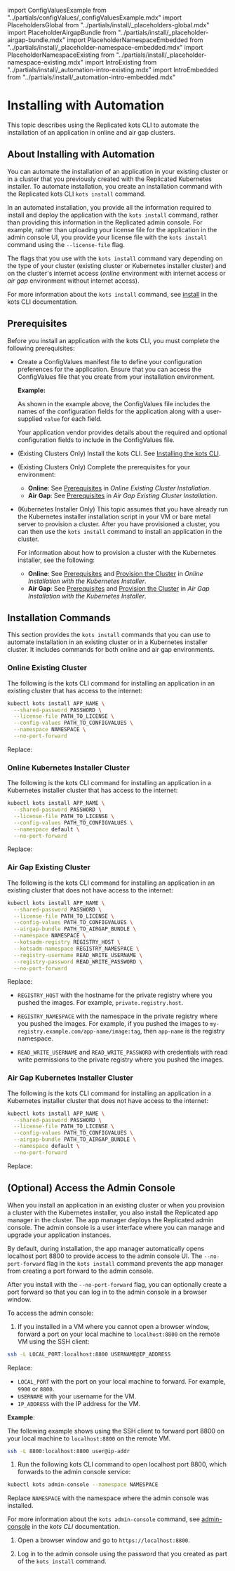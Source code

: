 import ConfigValuesExample from "../partials/configValues/_configValuesExample.mdx"
import PlaceholdersGlobal from "../partials/install/_placeholders-global.mdx"
import PlaceholderAirgapBundle from "../partials/install/_placeholder-airgap-bundle.mdx"
import PlaceholderNamespaceEmbedded from "../partials/install/_placeholder-namespace-embedded.mdx"
import PlaceholderNamespaceExisting from "../partials/install/_placeholder-namespace-existing.mdx"
import IntroExisting from "../partials/install/_automation-intro-existing.mdx"
import IntroEmbedded from "../partials/install/_automation-intro-embedded.mdx"

# Installing with Automation

This topic describes using the Replicated kots CLI to automate the installation of an application in online and air gap clusters.

## About Installing with Automation

You can automate the installation of an application in your existing cluster or in a cluster that you previously created with the Replicated Kubernetes installer. To automate installation, you create an installation command with the Replicated kots CLI `kots install` command.

In an automated installation, you provide all the information required to install and deploy the application with the `kots install` command, rather than providing this information in the Replicated admin console. For example, rather than uploading your license file for the application in the admin console UI, you provide your license file with the `kots install` command using the `--license-file` flag.

The flags that you use with the `kots install` command vary depending on the type of your cluster (existing cluster or Kubernetes installer cluster) and on the cluster's internet access (_online_ environment with internet access or _air gap_ environment without internet access).

For more information about the `kots install` command, see [install](/reference/kots-cli-install) in the kots CLI documentation.

## Prerequisites

Before you install an application with the kots CLI, you must complete the following prerequisites:

* Create a ConfigValues manifest file to define your configuration preferences for the application. Ensure that you can access the ConfigValues file that you create from your installation environment.

  **Example:**

  <ConfigValuesExample/>

  As shown in the example above, the ConfigValues file includes the names of the configuration fields for the application along with a user-supplied `value` for each field.

  Your application vendor provides details about the required and optional configuration fields to include in the ConfigValues file.
  
* (Existing Clusters Only) Install the kots CLI. See [Installing the kots CLI](/reference/kots-cli-getting-started).

* (Existing Clusters Only) Complete the prerequisites for your environment: 
  * **Online**: See [Prerequisites](installing-existing-cluster#prerequisites) in _Online Existing Cluster Installation_.
  * **Air Gap**: See [Prerequisites](installing-existing-cluster-airgapped#prerequisites) in _Air Gap Existing Cluster Installation_. 

* (Kubernetes Installer Only) This topic assumes that you have already run the Kubernetes installer installation script in your VM or bare metal server to provision a cluster. After you have provisioned a cluster, you can then use the `kots install` command to install an application in the cluster.

  For information about how to provision a cluster with the Kubernetes installer, see the following:

    * **Online**: See [Prerequisites](installing-embedded-cluster#prerequisites) and [Provision the Cluster](installing-embedded-cluster#provision-cluster) in _Online Installation with the Kubernetes Installer_.
    * **Air Gap**: See [Prerequisites](installing-embedded-airgapped#prerequisites) and [Provision the Cluster](installing-embedded-airgapped#air-gap) in _Air Gap Installation with the Kubernetes Installer_.
   
## Installation Commands

This section provides the `kots install` commands that you can use to automate installation in an existing cluster or in a Kubernetes installer cluster. It includes commands for both online and air gap environments.

### Online Existing Cluster

<IntroExisting/>

The following is the kots CLI command for installing an application in an existing cluster that has access to the internet:

```bash 
kubectl kots install APP_NAME \
  --shared-password PASSWORD \
  --license-file PATH_TO_LICENSE \
  --config-values PATH_TO_CONFIGVALUES \
  --namespace NAMESPACE \
  --no-port-forward
```
Replace:

<PlaceholdersGlobal/>

<PlaceholderNamespaceExisting/>

### Online Kubernetes Installer Cluster

<IntroEmbedded/>

The following is the kots CLI command for installing an application in a Kubernetes installer cluster that has access to the internet:

```bash
kubectl kots install APP_NAME \
  --shared-password PASSWORD \
  --license-file PATH_TO_LICENSE \
  --config-values PATH_TO_CONFIGVALUES \
  --namespace default \
  --no-port-forward
```

Replace:

<PlaceholdersGlobal/>

### Air Gap Existing Cluster 

<IntroExisting/>

The following is the kots CLI command for installing an application in an existing cluster that does not have access to the internet:

```bash
kubectl kots install APP_NAME \
  --shared-password PASSWORD \
  --license-file PATH_TO_LICENSE \
  --config-values PATH_TO_CONFIGVALUES \
  --airgap-bundle PATH_TO_AIRGAP_BUNDLE \
  --namespace NAMESPACE \
  --kotsadm-registry REGISTRY_HOST \
  --kotsadm-namespace REGISTRY_NAMESPACE \
  --registry-username READ_WRITE_USERNAME \
  --registry-password READ_WRITE_PASSWORD \
  --no-port-forward
```

Replace:

<PlaceholdersGlobal/>

<PlaceholderAirgapBundle/>

<PlaceholderNamespaceExisting/>

* `REGISTRY_HOST` with the hostname for the private registry where you pushed the images. For example, `private.registry.host`.

* `REGISTRY_NAMESPACE` with the namespace in the private registry where you pushed the images. For example, if you pushed the images to `my-registry.example.com/app-name/image:tag`, then `app-name` is the registry namespace.

* `READ_WRITE_USERNAME` and `READ_WRITE_PASSWORD` with credentials with read write permissions to the private registry where you pushed the images.

### Air Gap Kubernetes Installer Cluster

<IntroEmbedded/>

The following is the kots CLI command for installing an application in a Kubernetes installer cluster that does not have access to the internet:

```bash
kubectl kots install APP_NAME \
  --shared-password PASSWORD \
  --license-file PATH_TO_LICENSE \
  --config-values PATH_TO_CONFIGVALUES \
  --airgap-bundle PATH_TO_AIRGAP_BUNDLE \
  --namespace default \
  --no-port-forward
```

Replace:

<PlaceholdersGlobal/>

<PlaceholderAirgapBundle/>

## (Optional) Access the Admin Console

When you install an application in an existing cluster or when you provision a cluster with the Kubernetes installer, you also install the Replicated app manager in the cluster. The app manager deploys the Replicated admin console. The admin console is a user interface where you can manage and upgrade your application instances.

By default, during installation, the app manager automatically opens localhost port 8800 to provide access to the admin console UI. The `--no-port-forward` flag in the `kots install` command prevents the app manager from creating a port forward to the admin console.

After you install with the `--no-port-forward` flag, you can optionally create a port forward so that you can log in to the admin console in a browser window.

To access the admin console:

1. If you installed in a VM where you cannot open a browser window, forward a port on your local machine to `localhost:8800` on the remote VM using the SSH client:

  ```bash
  ssh -L LOCAL_PORT:localhost:8800 USERNAME@IP_ADDRESS
  ```
  Replace:
   * `LOCAL_PORT` with the port on your local machine to forward. For example, `9900` or `8800`.
   * `USERNAME` with your username for the VM.
   * `IP_ADDRESS` with the IP address for the VM.

  **Example**:

  The following example shows using the SSH client to forward port 8800 on your local machine to `localhost:8800` on the remote VM.
  
  ```bash
  ssh -L 8800:localhost:8800 user@ip-addr
  ```

1. Run the following kots CLI command to open localhost port 8800, which forwards to the admin console service:

  ```bash
  kubectl kots admin-console --namespace NAMESPACE
  ```
  Replace `NAMESPACE` with the namespace where the admin console was installed.

  For more information about the `kots admin-console` command, see [admin-console](/reference/kots-cli-admin-console-index) in the _kots CLI_ documentation.

1. Open a browser window and go to `https://localhost:8800`.

1. Log in to the admin console using the password that you created as part of the `kots install` command.